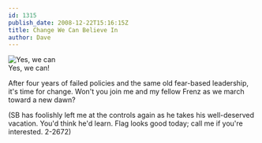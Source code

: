 ```yaml
---
id: 1315
publish_date: 2008-12-22T15:16:15Z
title: Change We Can Believe In
author: Dave
---
```

![Yes, we can](http://www.flagstafffrenzy.org/wp-content/uploads/2008/12/change.jpg)  
Yes, we can!

After four years of failed policies and the same old fear-based leadership, it's time for change. Won't you join me and my fellow Frenz as we march toward a new dawn?

(SB has foolishly left me at the controls again as he takes his well-deserved vacation. You'd think he'd learn. Flag looks good today; call me if you're interested. 2-2672)